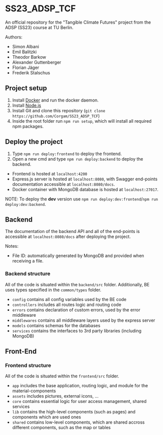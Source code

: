 # SS23_ADSP_TCF

An official repository for the "Tangible Climate Futures" project from the ADSP (SS23) course at TU Berlin.

Authors:

- Simon Albani
- Emil Balitzki
- Theodor Barkow
- Alexander Guttenberger
- Florian Jäger
- Frederik Stalschus

## Project setup

1. Install [Docker](https://docs.docker.com/engine/install/) and run the docker daemon.
2. Install [Node.js](https://nodejs.org/en)
3. Install Git and clone this repository (`git clone https://github.com/Corgam/SS23_ADSP_TCF`)
4. Inside the root folder run `npm run setup`, which will install all required npm packages.

## Deploy the project

1. Type `npm run deploy:frontend` to deploy the frontend.
2. Open a new cmd and type `npm run deploy:backend` to deploy the backend.

- Frontend is hosted at `localhost:4200`
- Express.js server is hosted at `localhost:8080`, with Swagger end-points documentation accessible at `localhost:8080/docs`.
- Docker container with MongoDB database is hosted at `localhost:27017`.

NOTE: To deploy the **dev** version use `npm run deploy:dev:frontend`/`npm run deploy:dev:backend`.

## Backend

The documentation of the backend API and all of the end-points is accessible at `localhost:8080/docs` after deploying the project.

Notes:

- File ID: automatically generated by MongoDB and provided when receiving a file.

### Backend structure

All of the code is situated within the `backend/src` folder.
Additionally, BE uses types specified in the `common/types` folder.

- `config` contains all config variables used by the BE code
- `controllers` includes all routes logic and routing code
- `errors` contains declaration of custom errors, used by the error middleware
- `middlewares` contains all middleware layers used by the express server
- `models` contains schemas for the databases
- `services` contains the interfaces to 3rd party libraries (including MongoDB)

## Front-End

### Frontend structure

All of the code is situated within the `frontend/src` folder.

- `app` includes the base application, routing logic, and module for the material-components
- `assets` includes pictures, external icons, ...
- `core` contains essential logic for user access management, shared services
- `lib` contains the high-level components (such as pages) and components which are used ones
- `shared` contains low-level components, which are shared accross different components, such as the map or tables
